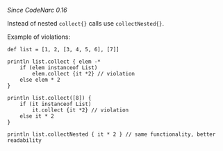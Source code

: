 
*Since CodeNarc 0.16*

Instead of nested `collect{}` calls use `collectNested{}`.

Example of violations:

```
def list = [1, 2, [3, 4, 5, 6], [7]]

println list.collect { elem -*
    if (elem instanceof List)
        elem.collect {it *2} // violation
    else elem * 2
}

println list.collect([8]) {
    if (it instanceof List)
        it.collect {it *2} // violation
    else it * 2
}

println list.collectNested { it * 2 } // same functionality, better readability
```

